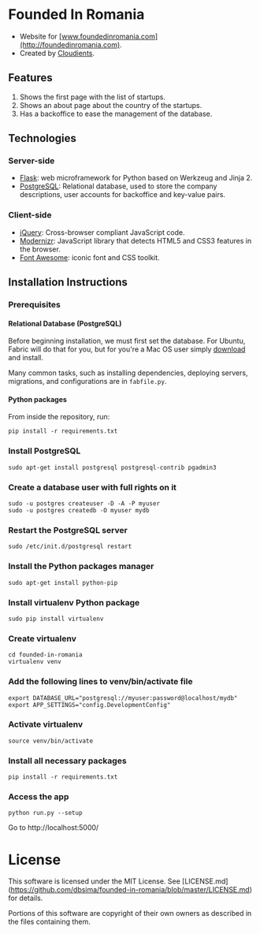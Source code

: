 # Founded In Romania

  * Website for [www.foundedinromania.com](http://foundedinromania.com).
  * Created by [Cloudients](http://www.cloudients.com).

## Features
  1. Shows the first page with the list of startups.
  2. Shows an about page about the country of the startups.
  3. Has a backoffice to ease the management of the database.

## Technologies

### Server-side

  * [Flask](http://flask.pocoo.org/): web microframework for Python based on Werkzeug and Jinja 2.
  * [PostgreSQL](http://www.postgresql.com): Relational database, used to store the company descriptions, user accounts for backoffice and key-value pairs.

### Client-side
  * [jQuery](http://www.jquery.com): Cross-browser compliant JavaScript code.
  * [Modernizr](http://modernizr.com/): JavaScript library that detects HTML5 and CSS3 features in the browser.
  * [Font Awesome](http://fortawesome.github.io/Font-Awesome/): iconic font and CSS toolkit.

## Installation Instructions

### Prerequisites

#### Relational Database (PostgreSQL)

Before beginning installation, we must first set the database.  For Ubuntu, Fabric will do that for you, but for you're a Mac OS user simply [download](http://postgresapp.com/) and install.

Many common tasks, such as installing dependencies, deploying servers, migrations,
and configurations are in `fabfile.py`.

#### Python packages

From inside the repository, run:

    pip install -r requirements.txt


### Install PostgreSQL
```shell
sudo apt-get install postgresql postgresql-contrib pgadmin3
```
### Create a database user with full rights on it
```shell
sudo -u postgres createuser -D -A -P myuser
sudo -u postgres createdb -O myuser mydb
```
### Restart the PostgreSQL server
```shell
sudo /etc/init.d/postgresql restart
```
### Install the Python packages manager
```shell
sudo apt-get install python-pip
```
### Install virtualenv Python package
```shell
sudo pip install virtualenv
```
### Create virtualenv
```shell
cd founded-in-romania
virtualenv venv
```
### Add the following lines to venv/bin/activate file
```shell
export DATABASE_URL="postgresql://myuser:password@localhost/mydb"
export APP_SETTINGS="config.DevelopmentConfig"
```
### Activate virtualenv
```shell
source venv/bin/activate
```
### Install all necessary packages
```shell
pip install -r requirements.txt
```
### Access the app
```shell
python run.py --setup
```
Go to http://localhost:5000/


License
=======
This software is licensed under the MIT License. See [LICENSE.md] (https://github.com/dbsima/founded-in-romania/blob/master/LICENSE.md) for details.

Portions of this software are copyright of their own owners as described in the files containing them.
